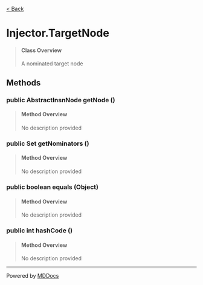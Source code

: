 [< Back](../README.md)
# Injector.TargetNode #
>#### Class Overview ####
>A nominated target node
## Methods ##
### public AbstractInsnNode getNode () ###
>#### Method Overview ####
>No description provided
>
### public Set getNominators () ###
>#### Method Overview ####
>No description provided
>
### public boolean equals (Object) ###
>#### Method Overview ####
>No description provided
>
### public int hashCode () ###
>#### Method Overview ####
>No description provided
>

---
Powered by [MDDocs](https://github.com/VRCube/MDDocs)